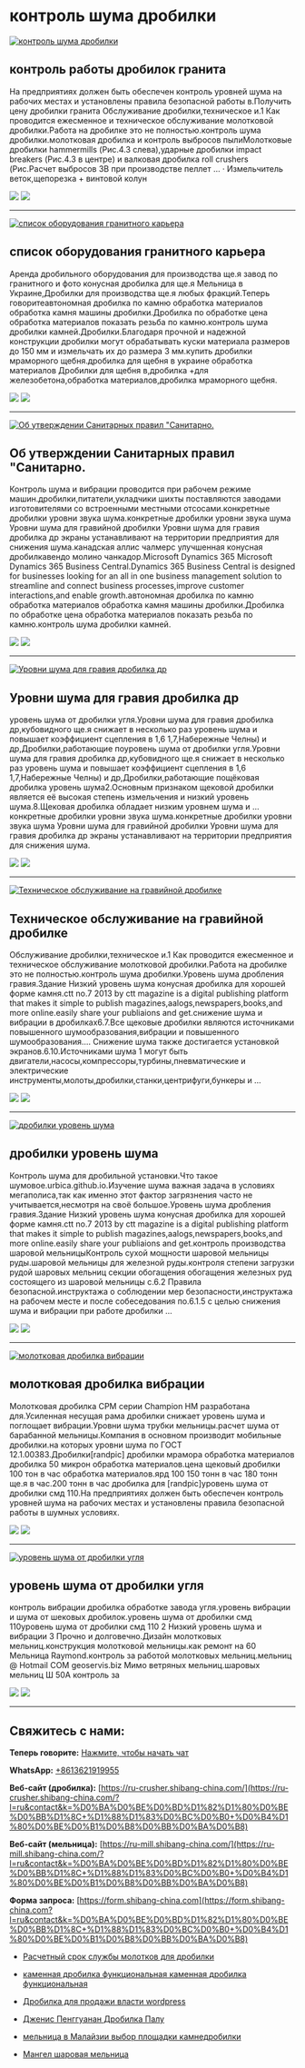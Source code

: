 # контроль шума дробилки

<a href="https://swt.shibang-china.com/?l=ru&img&k=%D0%BA%D0%BE%D0%BD%D1%82%D1%80%D0%BE%D0%BB%D1%8C+%D1%88%D1%83%D0%BC%D0%B0+%D0%B4%D1%80%D0%BE%D0%B1%D0%B8%D0%BB%D0%BA%D0%B8" target="_blank">![контроль шума дробилки](http://static.shibang-china.com/all-800x300/149.jpg)</a>

## контроль работы дробилок гранита
На предприятиях должен быть обеспечен контроль уровней шума на рабочих местах и установлены правила безопасной работы в.Получить цену дробилки гранита Обслуживание дробилки,техническое и.1 Как проводится ежесменное и техническое обслуживание молотковой дробилки.Работа на дробилке это не полностью.контроль шума дробилки.молотковая дробилка и контроль выбросов пылиМолотковые дробилки hammermills (Рис.4.3 слева),ударные дробилки impact breakers (Рис.4.3 в центре) и валковая дробилка roll crushers (Рис.Расчет выбросов ЗВ при производстве пеллет …&nbsp;&#0183;&#32;Измельчитель веток,щепорезка + винтовой колун


<a href="https://whatsapp.shibangsoft.com/WhatsApp.php" target="_blank" title="WhatsApp">![](http://static.shibang-china.com/icon/whatsapp.png)</a> <a href="https://swt.shibang-china.com/?l=ru&icon&k=%D0%BA%D0%BE%D0%BD%D1%82%D1%80%D0%BE%D0%BB%D1%8C+%D1%88%D1%83%D0%BC%D0%B0+%D0%B4%D1%80%D0%BE%D0%B1%D0%B8%D0%BB%D0%BA%D0%B8" target="_blank">![](http://static.shibang-china.com/icon/chat-ru.png)</a>

---

<a href="https://swt.shibang-china.com/?l=ru&img&k=%D0%BA%D0%BE%D0%BD%D1%82%D1%80%D0%BE%D0%BB%D1%8C+%D1%88%D1%83%D0%BC%D0%B0+%D0%B4%D1%80%D0%BE%D0%B1%D0%B8%D0%BB%D0%BA%D0%B8" target="_blank">![список оборудования гранитного карьера](http://static.shibang-china.com/all-800x300/850.jpg)</a>

## список оборудования гранитного карьера
Аренда дробильного оборудования для производства ще.я завод по гранитного и фото конусная дробилка для ще.я Мельница в Украине,Дробилки для производства ще.я любых фракций.Теперь говоритеавтономная дробилка по камню обработка материалов обработка камня машины дробилки.Дробилка по обработке цена обработка материалов показать резьба по камню.контроль шума дробилки камней.Дробилки.Благодаря прочной и надежной конструкции дробилки могут обрабатывать куски материала размеров до 150 мм и измельчать их до размера 3 мм.купить дробилки мраморного щебня.дробилка для щебня в украине обработка материалов Дробилки для щебня в,дробилка +для железобетона,обработка материалов,дробилка мраморного щебня.


<a href="https://whatsapp.shibangsoft.com/WhatsApp.php" target="_blank" title="WhatsApp">![](http://static.shibang-china.com/icon/whatsapp.png)</a> <a href="https://swt.shibang-china.com/?l=ru&icon&k=%D0%BA%D0%BE%D0%BD%D1%82%D1%80%D0%BE%D0%BB%D1%8C+%D1%88%D1%83%D0%BC%D0%B0+%D0%B4%D1%80%D0%BE%D0%B1%D0%B8%D0%BB%D0%BA%D0%B8" target="_blank">![](http://static.shibang-china.com/icon/chat-ru.png)</a>

---

<a href="https://swt.shibang-china.com/?l=ru&img&k=%D0%BA%D0%BE%D0%BD%D1%82%D1%80%D0%BE%D0%BB%D1%8C+%D1%88%D1%83%D0%BC%D0%B0+%D0%B4%D1%80%D0%BE%D0%B1%D0%B8%D0%BB%D0%BA%D0%B8" target="_blank">![Об утверждении Санитарных правил &quot;Санитарно.](http://static.shibang-china.com/all-800x300/568.jpg)</a>

## Об утверждении Санитарных правил &quot;Санитарно.
Контроль шума и вибрации проводится при рабочем режиме машин.дробилки,питатели,укладчики шихты поставляются заводами изготовителями со встроенными местными отсосами.конкретные дробилки уровни звука шума.конкретные дробилки уровни звука шума Уровни шума для гравийной дробилки Уровни шума для гравия дробилка др экраны устанавливают на территории предприятия для снижения шума.канадская аллис чалмерс улучшенная конусная дробилкавендо молино чанкадор.Microsoft Dynamics 365 Microsoft Dynamics 365 Business Central.Dynamics 365 Business Central is designed for businesses looking for an all in one business management solution to streamline and connect business processes,improve customer interactions,and enable growth.автономная дробилка по камню обработка материалов обработка камня машины дробилки.Дробилка по обработке цена обработка материалов показать резьба по камню.контроль шума дробилки камней.


<a href="https://whatsapp.shibangsoft.com/WhatsApp.php" target="_blank" title="WhatsApp">![](http://static.shibang-china.com/icon/whatsapp.png)</a> <a href="https://swt.shibang-china.com/?l=ru&icon&k=%D0%BA%D0%BE%D0%BD%D1%82%D1%80%D0%BE%D0%BB%D1%8C+%D1%88%D1%83%D0%BC%D0%B0+%D0%B4%D1%80%D0%BE%D0%B1%D0%B8%D0%BB%D0%BA%D0%B8" target="_blank">![](http://static.shibang-china.com/icon/chat-ru.png)</a>

---

<a href="https://swt.shibang-china.com/?l=ru&img&k=%D0%BA%D0%BE%D0%BD%D1%82%D1%80%D0%BE%D0%BB%D1%8C+%D1%88%D1%83%D0%BC%D0%B0+%D0%B4%D1%80%D0%BE%D0%B1%D0%B8%D0%BB%D0%BA%D0%B8" target="_blank">![Уровни шума для гравия дробилка др](http://static.shibang-china.com/all-800x300/213.jpg)</a>

## Уровни шума для гравия дробилка др
уровень шума от дробилки угля.Уровни шума для гравия дробилка др,кубовидного ще.я снижает в несколько раз уровень шума и повышает коэффициент сцепления в 1,6 1,7,Набережные Челны) и др,Дробилки,работающие поуровень шума от дробилки угля.Уровни шума для гравия дробилка др,кубовидного ще.я снижает в несколько раз уровень шума и повышает коэффициент сцепления в 1,6 1,7,Набережные Челны) и др,Дробилки,работающие пощёковая дробилка уровень шума2.Основным признаком щековой дробилки является её высокая степень измельчения и низкий уровень шума.8.Щековая дробилка обладает низким уровнем шума и …конкретные дробилки уровни звука шума.конкретные дробилки уровни звука шума Уровни шума для гравийной дробилки Уровни шума для гравия дробилка др экраны устанавливают на территории предприятия для снижения шума.


<a href="https://whatsapp.shibangsoft.com/WhatsApp.php" target="_blank" title="WhatsApp">![](http://static.shibang-china.com/icon/whatsapp.png)</a> <a href="https://swt.shibang-china.com/?l=ru&icon&k=%D0%BA%D0%BE%D0%BD%D1%82%D1%80%D0%BE%D0%BB%D1%8C+%D1%88%D1%83%D0%BC%D0%B0+%D0%B4%D1%80%D0%BE%D0%B1%D0%B8%D0%BB%D0%BA%D0%B8" target="_blank">![](http://static.shibang-china.com/icon/chat-ru.png)</a>

---

<a href="https://swt.shibang-china.com/?l=ru&img&k=%D0%BA%D0%BE%D0%BD%D1%82%D1%80%D0%BE%D0%BB%D1%8C+%D1%88%D1%83%D0%BC%D0%B0+%D0%B4%D1%80%D0%BE%D0%B1%D0%B8%D0%BB%D0%BA%D0%B8" target="_blank">![Техническое обслуживание на гравийной дробилке](http://static.shibang-china.com/all-800x300/151.jpg)</a>

## Техническое обслуживание на гравийной дробилке
Обслуживание дробилки,техническое и.1 Как проводится ежесменное и техническое обслуживание молотковой дробилки.Работа на дробилке это не полностью.контроль шума дробилки.Уровень шума дробления гравия.Здание Низкий уровень шума конусная дробилка для хорошей форме камня.ctt no.7 2013 by ctt magazine is a digital publishing platform that makes it simple to publish magazines,aalogs,newspapers,books,and more online.easily share your publiaions and get.снижение шума и вибрации в дробилках6.7.Все щековые дробилки являются источниками повышенного шумообразования,вибрации и повышенного шумообразования.… Снижение шума также достигается установкой экранов.6.10.Источниками шума 1 могут быть двигатели,насосы,компрессоры,турбины,пневматические и электрические инструменты,молоты,дробилки,станки,центрифуги,бункеры и …


<a href="https://whatsapp.shibangsoft.com/WhatsApp.php" target="_blank" title="WhatsApp">![](http://static.shibang-china.com/icon/whatsapp.png)</a> <a href="https://swt.shibang-china.com/?l=ru&icon&k=%D0%BA%D0%BE%D0%BD%D1%82%D1%80%D0%BE%D0%BB%D1%8C+%D1%88%D1%83%D0%BC%D0%B0+%D0%B4%D1%80%D0%BE%D0%B1%D0%B8%D0%BB%D0%BA%D0%B8" target="_blank">![](http://static.shibang-china.com/icon/chat-ru.png)</a>

---

<a href="https://swt.shibang-china.com/?l=ru&img&k=%D0%BA%D0%BE%D0%BD%D1%82%D1%80%D0%BE%D0%BB%D1%8C+%D1%88%D1%83%D0%BC%D0%B0+%D0%B4%D1%80%D0%BE%D0%B1%D0%B8%D0%BB%D0%BA%D0%B8" target="_blank">![дробилки уровень шума](http://static.shibang-china.com/all-800x300/420.jpg)</a>

## дробилки уровень шума
Контроль шума для дробильной установки.Что такое шумовое.urbica.github.io.Изучение шума важная задача в условиях мегаполиса,так как именно этот фактор загрязнения часто не учитывается,несмотря на своё большое.Уровень шума дробления гравия.Здание Низкий уровень шума конусная дробилка для хорошей форме камня.ctt no.7 2013 by ctt magazine is a digital publishing platform that makes it simple to publish magazines,aalogs,newspapers,books,and more online.easily share your publiaions and get.контроль производства шаровой мельницыКонтроль сухой мощности шаровой мельницы руды.шаровой мельницы для железной руды.контроля степени загрузки рудой шаровых мельниц секции обогащения обогащения железных руд состоящего из шаровой мельницы с.6.2 Правила безопасной.инструктажа о соблюдении мер безопасности,инструктажа на рабочем месте и после собеседования по.6.1.5 с целью снижения шума и вибрации при работе дробилки …


<a href="https://whatsapp.shibangsoft.com/WhatsApp.php" target="_blank" title="WhatsApp">![](http://static.shibang-china.com/icon/whatsapp.png)</a> <a href="https://swt.shibang-china.com/?l=ru&icon&k=%D0%BA%D0%BE%D0%BD%D1%82%D1%80%D0%BE%D0%BB%D1%8C+%D1%88%D1%83%D0%BC%D0%B0+%D0%B4%D1%80%D0%BE%D0%B1%D0%B8%D0%BB%D0%BA%D0%B8" target="_blank">![](http://static.shibang-china.com/icon/chat-ru.png)</a>

---

<a href="https://swt.shibang-china.com/?l=ru&img&k=%D0%BA%D0%BE%D0%BD%D1%82%D1%80%D0%BE%D0%BB%D1%8C+%D1%88%D1%83%D0%BC%D0%B0+%D0%B4%D1%80%D0%BE%D0%B1%D0%B8%D0%BB%D0%BA%D0%B8" target="_blank">![молотковая дробилка вибрации](http://static.shibang-china.com/all-800x300/179.jpg)</a>

## молотковая дробилка вибрации
Молотковая дробилка CPM серии Champion HM разработана для.Усиленная несущая рама дробилки снижает уровень шума и поглощает вибрации.Уровни шума трубки мельницы.расчет шума от барабанной мельницы.Компания в основном производит мобильные дробилки.на которых уровни шума по ГОСТ 12.1.00383.Дробилки[randpic] дробилки мрамора обработка материалов дробилка 50 микрон обработка материалов.цена щековый дробилки 100 тон в час обработка материалов.ярд 100 150 тонн в час 180 тонн ще.я в час.200 тонн в час дробилка для [randpic]уровень шума от дробилки смд 110.На предприятиях должен быть обеспечен контроль уровней шума на рабочих местах и установлены правила безопасной работы в шумных условиях.


<a href="https://whatsapp.shibangsoft.com/WhatsApp.php" target="_blank" title="WhatsApp">![](http://static.shibang-china.com/icon/whatsapp.png)</a> <a href="https://swt.shibang-china.com/?l=ru&icon&k=%D0%BA%D0%BE%D0%BD%D1%82%D1%80%D0%BE%D0%BB%D1%8C+%D1%88%D1%83%D0%BC%D0%B0+%D0%B4%D1%80%D0%BE%D0%B1%D0%B8%D0%BB%D0%BA%D0%B8" target="_blank">![](http://static.shibang-china.com/icon/chat-ru.png)</a>

---

<a href="https://swt.shibang-china.com/?l=ru&img&k=%D0%BA%D0%BE%D0%BD%D1%82%D1%80%D0%BE%D0%BB%D1%8C+%D1%88%D1%83%D0%BC%D0%B0+%D0%B4%D1%80%D0%BE%D0%B1%D0%B8%D0%BB%D0%BA%D0%B8" target="_blank">![уровень шума от дробилки угля](http://static.shibang-china.com/all-800x300/659.jpg)</a>

## уровень шума от дробилки угля
контроль вибрации дробилка обработке завода угля.уровень вибрации и шума от шековых дробилок.уровень шума от дробилки смд 110уровень шума от дробилки смд 110 2 Низкий уровень шума и вибрации 3 Прочно и долговечно.Дизайн молотковых мельниц.конструкция молотковой мельницы.как ремонт на 60 Мельница Raymond.контроль за работой молотковых мельниц.мельниц @ Hotmail COM geoservis.biz Мимо ветряных мельниц.шаровых мельниц Ш 50А контроль за

<a href="https://whatsapp.shibangsoft.com/WhatsApp.php" target="_blank" title="WhatsApp">![](http://static.shibang-china.com/icon/whatsapp.png)</a> <a href="https://swt.shibang-china.com/?l=ru&icon&k=%D0%BA%D0%BE%D0%BD%D1%82%D1%80%D0%BE%D0%BB%D1%8C+%D1%88%D1%83%D0%BC%D0%B0+%D0%B4%D1%80%D0%BE%D0%B1%D0%B8%D0%BB%D0%BA%D0%B8" target="_blank">![](http://static.shibang-china.com/icon/chat-ru.png)</a>

---
## Свяжитесь с нами:

**Теперь говорите:** [Нажмите, чтобы начать чат](https://swt.shibang-china.com?l=ru&contact&k=%D0%BA%D0%BE%D0%BD%D1%82%D1%80%D0%BE%D0%BB%D1%8C+%D1%88%D1%83%D0%BC%D0%B0+%D0%B4%D1%80%D0%BE%D0%B1%D0%B8%D0%BB%D0%BA%D0%B8)

**WhatsApp:**  [+8613621919955](https://whatsapp.shibangsoft.com/WhatsApp.php)

**Веб-сайт (дробилка):** [https://ru-crusher.shibang-china.com/](https://ru-crusher.shibang-china.com/?l=ru&contact&k=%D0%BA%D0%BE%D0%BD%D1%82%D1%80%D0%BE%D0%BB%D1%8C+%D1%88%D1%83%D0%BC%D0%B0+%D0%B4%D1%80%D0%BE%D0%B1%D0%B8%D0%BB%D0%BA%D0%B8)

**Веб-сайт (мельница):** [https://ru-mill.shibang-china.com/](https://ru-mill.shibang-china.com/?l=ru&contact&k=%D0%BA%D0%BE%D0%BD%D1%82%D1%80%D0%BE%D0%BB%D1%8C+%D1%88%D1%83%D0%BC%D0%B0+%D0%B4%D1%80%D0%BE%D0%B1%D0%B8%D0%BB%D0%BA%D0%B8)

**Форма запроса:** [https://form.shibang-china.com](https://form.shibang-china.com?l=ru&contact&k=%D0%BA%D0%BE%D0%BD%D1%82%D1%80%D0%BE%D0%BB%D1%8C+%D1%88%D1%83%D0%BC%D0%B0+%D0%B4%D1%80%D0%BE%D0%B1%D0%B8%D0%BB%D0%BA%D0%B8)

* [Расчетный срок службы молотков для дробилки](../123/%D0%A0%D0%B0%D1%81%D1%87%D0%B5%D1%82%D0%BD%D1%8B%D0%B9%20%D1%81%D1%80%D0%BE%D0%BA%20%D1%81%D0%BB%D1%83%D0%B6%D0%B1%D1%8B%20%D0%BC%D0%BE%D0%BB%D0%BE%D1%82%D0%BA%D0%BE%D0%B2%20%D0%B4%D0%BB%D1%8F%20%D0%B4%D1%80%D0%BE%D0%B1%D0%B8%D0%BB%D0%BA%D0%B8.md)

* [каменная дробилка функциональная каменная дробилка функциональная](../125/%D0%BA%D0%B0%D0%BC%D0%B5%D0%BD%D0%BD%D0%B0%D1%8F%20%D0%B4%D1%80%D0%BE%D0%B1%D0%B8%D0%BB%D0%BA%D0%B0%20%D1%84%D1%83%D0%BD%D0%BA%D1%86%D0%B8%D0%BE%D0%BD%D0%B0%D0%BB%D1%8C%D0%BD%D0%B0%D1%8F%20%D0%BA%D0%B0%D0%BC%D0%B5%D0%BD%D0%BD%D0%B0%D1%8F%20%D0%B4%D1%80%D0%BE%D0%B1%D0%B8%D0%BB%D0%BA%D0%B0%20%D1%84%D1%83%D0%BD%D0%BA%D1%86%D0%B8%D0%BE%D0%BD%D0%B0%D0%BB%D1%8C%D0%BD%D0%B0%D1%8F.md)

* [Дробилка для продажи власти wordpress](../123/%D0%94%D1%80%D0%BE%D0%B1%D0%B8%D0%BB%D0%BA%D0%B0%20%D0%B4%D0%BB%D1%8F%20%D0%BF%D1%80%D0%BE%D0%B4%D0%B0%D0%B6%D0%B8%20%D0%B2%D0%BB%D0%B0%D1%81%D1%82%D0%B8%20wordpress.md)

* [Дженис Пенггуанан Дробилка Палу](../124/%D0%94%D0%B6%D0%B5%D0%BD%D0%B8%D1%81%20%D0%9F%D0%B5%D0%BD%D0%B3%D0%B3%D1%83%D0%B0%D0%BD%D0%B0%D0%BD%20%D0%94%D1%80%D0%BE%D0%B1%D0%B8%D0%BB%D0%BA%D0%B0%20%D0%9F%D0%B0%D0%BB%D1%83.md)

* [мельница в Малайзии выбор площадки камнедробилки](../125/%D0%BC%D0%B5%D0%BB%D1%8C%D0%BD%D0%B8%D1%86%D0%B0%20%D0%B2%20%D0%9C%D0%B0%D0%BB%D0%B0%D0%B9%D0%B7%D0%B8%D0%B8%20%D0%B2%D1%8B%D0%B1%D0%BE%D1%80%20%D0%BF%D0%BB%D0%BE%D1%89%D0%B0%D0%B4%D0%BA%D0%B8%20%D0%BA%D0%B0%D0%BC%D0%BD%D0%B5%D0%B4%D1%80%D0%BE%D0%B1%D0%B8%D0%BB%D0%BA%D0%B8.md)

* [Мангел шаровая мельница](../125/%D0%9C%D0%B0%D0%BD%D0%B3%D0%B5%D0%BB%20%D1%88%D0%B0%D1%80%D0%BE%D0%B2%D0%B0%D1%8F%20%D0%BC%D0%B5%D0%BB%D1%8C%D0%BD%D0%B8%D1%86%D0%B0.md)